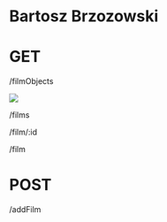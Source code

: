 Bartosz Brzozowski
=====================

GET
=====================
  /filmObjects
  
  ![](https://thumb.ibb.co/g6OPTn/Capture.png)
  
  /films
  
  /film/:id
  
  /film
  
POST
======================
  /addFilm
